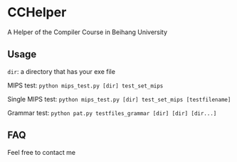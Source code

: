 # CCHelper

A Helper of the Compiler Course in Beihang University



## Usage 

`dir`: a directory that has your exe file 

MIPS test: `python mips_test.py [dir] test_set_mips`

Single MIPS test: `python mips_test.py [dir] test_set_mips [testfilename]`

Grammar test: `python pat.py testfiles_grammar [dir] [dir] [dir...]`

## FAQ

Feel free to contact me

